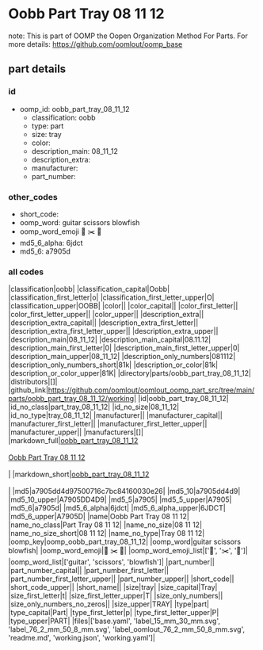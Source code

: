 # Oobb Part Tray 08 11 12  

note: This is part of OOMP the Oopen Organization Method For Parts. For more details: https://github.com/oomlout/oomp_base

##  part details





### id
* oomp_id: oobb_part_tray_08_11_12
  * classification: oobb
  * type: part
  * size: tray
  * color: 
  * description_main: 08_11_12
  * description_extra: 
  * manufacturer: 
  * part_number: 

### other_codes
* short_code: 
* oomp_word: guitar scissors blowfish
* oomp_word_emoji :guitar: :scissors: :blowfish:
* md5_6_alpha: 6jdct
* md5_6: a7905d

### all codes 
|classification|oobb|
|classification_capital|Oobb|
|classification_first_letter|o|
|classification_first_letter_upper|O|
|classification_upper|OOBB|
|color||
|color_capital||
|color_first_letter||
|color_first_letter_upper||
|color_upper||
|description_extra||
|description_extra_capital||
|description_extra_first_letter||
|description_extra_first_letter_upper||
|description_extra_upper||
|description_main|08_11_12|
|description_main_capital|08.11.12|
|description_main_first_letter|0|
|description_main_first_letter_upper|0|
|description_main_upper|08_11_12|
|description_only_numbers|081112|
|description_only_numbers_short|81k|
|description_or_color|81k|
|description_or_color_upper|81K|
|directory|parts/oobb_part_tray_08_11_12|
|distributors|[]|
|github_link|https://github.com/oomlout/oomlout_oomp_part_src/tree/main/parts/oobb_part_tray_08_11_12/working|
|id|oobb_part_tray_08_11_12|
|id_no_class|part_tray_08_11_12|
|id_no_size|08_11_12|
|id_no_type|tray_08_11_12|
|manufacturer||
|manufacturer_capital||
|manufacturer_first_letter||
|manufacturer_first_letter_upper||
|manufacturer_upper||
|manufacturers|[]|
|markdown_full|[oobb_part_tray_08_11_12](https://github.com/oomlout/oomlout_oomp_part_src/tree/main/parts/oobb_part_tray_08_11_12/working)<br>[](https://github.com/oomlout/oomlout_oomp_part_src/tree/main/parts/oobb_part_tray_08_11_12/working)<br>[Oobb Part Tray 08 11 12](https://github.com/oomlout/oomlout_oomp_part_src/tree/main/parts/oobb_part_tray_08_11_12/working)<br><br>|
|markdown_short|[oobb_part_tray_08_11_12](https://github.com/oomlout/oomlout_oomp_part_src/tree/main/parts/oobb_part_tray_08_11_12/working)<br><br>|
|md5|a7905dd4d97500716c7bc84160030e26|
|md5_10|a7905dd4d9|
|md5_10_upper|A7905DD4D9|
|md5_5|a7905|
|md5_5_upper|A7905|
|md5_6|a7905d|
|md5_6_alpha|6jdct|
|md5_6_alpha_upper|6JDCT|
|md5_6_upper|A7905D|
|name|Oobb Part Tray 08 11 12|
|name_no_class|Part Tray 08 11 12|
|name_no_size|08 11 12|
|name_no_size_short|08 11 12|
|name_no_type|Tray 08 11 12|
|oomp_key|oomp_oobb_part_tray_08_11_12|
|oomp_word|guitar scissors blowfish|
|oomp_word_emoji|:guitar: :scissors: :blowfish:|
|oomp_word_emoji_list|[':guitar:', ':scissors:', ':blowfish:']|
|oomp_word_list|['guitar', 'scissors', 'blowfish']|
|part_number||
|part_number_capital||
|part_number_first_letter||
|part_number_first_letter_upper||
|part_number_upper||
|short_code||
|short_code_upper||
|short_name||
|size|tray|
|size_capital|Tray|
|size_first_letter|t|
|size_first_letter_upper|T|
|size_only_numbers||
|size_only_numbers_no_zeros||
|size_upper|TRAY|
|type|part|
|type_capital|Part|
|type_first_letter|p|
|type_first_letter_upper|P|
|type_upper|PART|
|files|['base.yaml', 'label_15_mm_30_mm.svg', 'label_76_2_mm_50_8_mm.svg', 'label_oomlout_76_2_mm_50_8_mm.svg', 'readme.md', 'working.json', 'working.yaml']|
